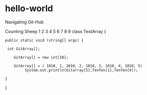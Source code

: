 # hello-world
Navigating Git-Hub

Counting Sheep 
1
2
3
4
5
6
7
8
9
class TestArray {
	
	public static void (string[] args) {
	
	 int GitArray[];

		GitArray[] = new int[10];
	
		GitArray[] = ( 1010, 1, 1010, 2, 1010, 3, 1010, 4, 1010, 5) 
			 System.out.println(Gitarray[5],TenTen[1],TenTen[9]);
	
	}
}
